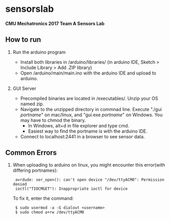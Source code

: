# sensorslab

#### CMU Mechatronics 2017 Team A Sensors Lab



## How to run

1. Run the arduino program
	* Install both libraries in /arduino/libraries/ (in arduino IDE, Sketch > Include Library > Add .ZIP library)
	* Open /arduino/main/main.ino with the arduino IDE and upload to arduino.

2. GUI Server
	* Precompiled binaries are located in /executables/. Unzip your OS named zip.
	* Navigate to the unzipped directory in commnad line. Execute "./gui <i>portname</i>" on mac/linux, and "gui.exe <i>portname</i>" on Windows. You may have to chmod the binary.
		- In Windows, alt+d in file explorer and type cmd. 
		- Easiest way to find the portname is with the arduino IDE. 
	* Connect to localhost:2441 in a browser to see sensor data.


## Common Errors

1. When uploading to arduino on linux, you might encounter this error(with differing portnames):

		avrdude: ser_open(): can't open device "/dev/ttyACM0": Permission denied
		ioctl("TIOCMGET"): Inappropriate ioctl for device

	To fix it, enter the command:

		$ sudo usermod -a -G dialout <username>
		$ sudo chmod a+rw /dev/ttyACM0

